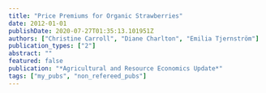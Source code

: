 ```yaml
---
title: "Price Premiums for Organic Strawberries"
date: 2012-01-01
publishDate: 2020-07-27T01:35:13.101951Z
authors: ["Christine Carroll", "Diane Charlton", "Emilia Tjernström"]
publication_types: ["2"]
abstract: ""
featured: false
publication: "*Agricultural and Resource Economics Update*"
tags: ["my_pubs", "non_refereed_pubs"]
---
```


